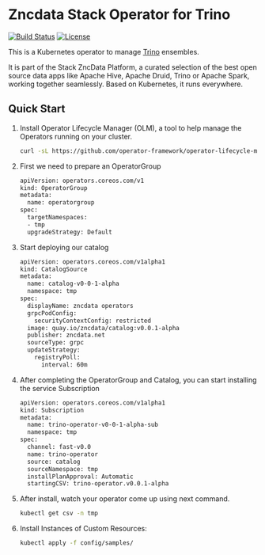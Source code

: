 # Zncdata Stack Operator for Trino

[![Build Status](https://travis-ci.org/zncdata/trino-operator.svg?branch=main)](https://travis-ci.org/zncdata/trino-operator)
[![License](https://img.shields.io/badge/license-Apache--2.0-blue.svg)](http://www.apache.org/licenses/LICENSE-2.0)

[//]: # ([![codecov]&#40;https://codecov.io/gh/zncdata/trino-operator/branch/main/graph/badge.svg&#41;]&#40;https://codecov.io/gh/zncdata/trino-operator&#41;)

This is a Kubernetes operator to manage [Trino](https://trino.io/) ensembles.

It is part of the Stack ZncData Platform,
a curated selection of the best open source data apps like Apache Hive, Apache Druid, Trino or Apache Spark,
working together seamlessly. Based on Kubernetes, it runs everywhere.

## Quick Start

1. Install Operator Lifecycle Manager (OLM), a tool to help manage the Operators running on your cluster.

    ```bash
    curl -sL https://github.com/operator-framework/operator-lifecycle-manager/releases/download/v0.26.0/install.sh | bash -s v0.26.0
    ```

2. First we need to prepare an OperatorGroup

    ```bash
    apiVersion: operators.coreos.com/v1
    kind: OperatorGroup
    metadata:
      name: operatorgroup
    spec:
      targetNamespaces:
      - tmp
      upgradeStrategy: Default
    ```

3. Start deploying our catalog

    ```bash
    apiVersion: operators.coreos.com/v1alpha1
    kind: CatalogSource
    metadata:
      name: catalog-v0-0-1-alpha
      namespace: tmp
    spec:
      displayName: zncdata operators
      grpcPodConfig:
        securityContextConfig: restricted
      image: quay.io/zncdata/catalog:v0.0.1-alpha
      publisher: zncdata.net
      sourceType: grpc
      updateStrategy:
        registryPoll:
          interval: 60m
    ```

4. After completing the OperatorGroup and Catalog, you can start installing the service Subscription

    ```bash
    apiVersion: operators.coreos.com/v1alpha1
    kind: Subscription
    metadata:
      name: trino-operator-v0-0-1-alpha-sub
      namespace: tmp
    spec:
      channel: fast-v0.0
      name: trino-operator
      source: catalog
      sourceNamespace: tmp
      installPlanApproval: Automatic
      startingCSV: trino-operator.v0.0.1-alpha
    ```

5. After install, watch your operator come up using next command.

    ```bash
    kubectl get csv -n tmp
    ```

6. Install Instances of Custom Resources:

    ```sh
    kubectl apply -f config/samples/
    ```
